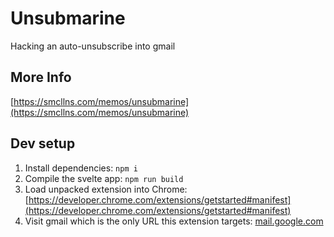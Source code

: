# Unsubmarine

Hacking an auto-unsubscribe into gmail

## More Info

[https://smcllns.com/memos/unsubmarine](https://smcllns.com/memos/unsubmarine)

## Dev setup

1. Install dependencies: `npm i`
2. Compile the svelte app: `npm run build`
3. Load unpacked extension into Chrome: [https://developer.chrome.com/extensions/getstarted#manifest](https://developer.chrome.com/extensions/getstarted#manifest)
4. Visit gmail which is the only URL this extension targets: [mail.google.com](mail.google.com)
